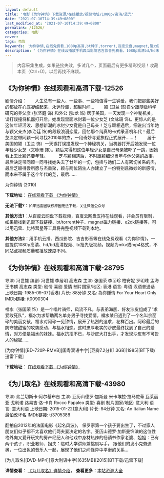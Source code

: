 ```yaml
---
layout: default
title: '电影《为你钟情》下载资源/在线播放/视频地址/1080p/高清/蓝光'
date: "2021-07-10T14:39:49+0800"
last_modified_at: "2021-07-10T14:39:49+0800"
permalink: /12526/
categories: 电影
cover:
tags: 电影
keywords: '为你钟情,在线免费看,1080p高清,bt种子,torrent,百度云盘,magnet,磁力链,迅雷下载资源'
description: '《为你钟情》在线云播放手机西瓜影院吉吉影音免费看，1080p高清bd/hd未删减完整版和tc抢先枪版，mkv/mp4格式，附带bt/torrent种子、magnet/磁力链、百度云盘、网盘资源迅雷下载链接'
---
```


>内容采集生成，如果链接失效，多试几个，页面最后有更多精彩视频！收藏本页（Ctrl+D)，以后再找不麻烦。


## 《为你钟情》在线观看和高清下载-12526

剧情介绍：　　人生总有一些人、一些事、一些物值得一生钟爱，我们把那些美好的都放在心底凝结起来，永远珍藏，超越时间… 　　颖 (卫兰 饰)自少跟随做科学研究的养父彦 (张坚庭 饰) 和外公 (狄龙 饰) 居于美国，一天发现一个神秘机关，误打误撞将机器打开后。她发现里面冰封着一位少女芝 (文咏珊 饰)。更惊人的是这位年轻活泼、思想新潮的冰封少女竟是自己母亲！芝与颖相遇后，细说出当年她与颖父亲杰(李治廷 饰)的段段浪漫恋爱，回忆那个纯真的卡式录音机年代！最后芝决定带同颖一同寻找2010年的杰，一段奇妙寻爱旅程正式展开……！ 　　居于美国的颖（卫兰 饰）一天误打误撞发现一个神秘机关，当机器打开后她发现一位年轻少女芝（文咏珊 饰）。颖后来得知这位年轻少女是自己母亲被吓了一跳，因她看上去比颖还要年轻。  　　芝与颖相遇后，不时跟颖细说当年与他父亲的故事，最后决定带同颖一同寻找她失去了廿年的一切，包括与她们二人有密切关系的杰，最后芝颖得尝所愿与杰重聚，颖与两位陌生人亦建立了一份特别且微妙的新感情，而本来不属于这个年代的芝，最后......


为你钟情 (2010)

**下载地址**： [在线观看下载 《为你钟情》](https://www.btbtdy.me/btdy/dy6835.html) 


**无法下载?**：`如果迅雷因版权原因无法下载，关注微信公众号 `

**其他方法1**：从百度云网盘下载视频，百度云网盘支持在线观看，非会员有限制，如果能找到迅雷下载链接、bt/torrent种子、magnet磁力链接、e2dk链接等，可以用迅雷、比特彗星等工具将完整视频下载到本地。

**其他方法2**：用手机云播、西瓜影院、吉吉影音等在线免费观看《为你钟情》，一般提供1080p高清、hd/bd高清视频、tc抢先版视频，视频为mkv或mp4格式，不同站点视频质量和播放速度不同。


## 《为你钟情》在线观看和高清下载-28795

导演: 冯世雄 编剧: 冯世雄 李居明 高志森 主演: 张国荣 李丽珍 柏安妮 罗明珠 孟海 王书麒 高志森 类型: 剧情 喜剧 爱情 制片国家/地区: 香港 语言: 粤语 汉语普通话 上映日期: 1985-09-07(香港) 片长: 88分钟 又名: 為你鍾情 For Your Heart Only IMDb链接: tt0090304

福水（张国荣 饰）是一个唱片骑师，风流不凡。与表弟海胆、好友沙皮组成了“求爱敢死队”，福水为求帮助两名单身男子寻找爱情。福水某日遇到了一个名叫余丽珍的美丽女孩，福水对阿珍一见钟情，展开了热烈的追求，花样百出。阿珍最后的防守被甜蜜的攻势感动，与福水相恋。这时忠厚老实的沙皮最终找到了自己的爱情，对方便是福水的妹妹。福水抗拒不已，与沙皮大打出手，才发现沙皮有不可告人的秘密……


[为你钟情][BD-720P-RMVB][国粤双语中字][豆瓣7.2分][1.3GB][1985][BT下载/迅雷下载]

**下载地址**： [在线观看下载 《为你钟情》](https://www.btdx8.com/torrent/for_your_heart_only_1985.html) 


## 《为儿取名》在线观看和高清下载-43980

导演: 弗兰切斯卡·阿尔基布吉 主演: 亚历山德罗·加斯曼 米卡埃拉·拉马佐蒂 瓦莱丽亚·戈利诺 路易吉·洛·卡肖 Rocco Papaleo 类型: 喜剧 制片国家/地区: 意大利 语言: 意大利语 上映日期: 2015-01-22(意大利) 片长: 94分钟 又名: An Italian Name 最怕改坏名 IMDb链接: tt3705388

翻拍自2012年的法国电影《起名风波》， 保罗家第一个孩子要出生了，不过家人朋友们似乎都不太喜欢他们两夫妻决定的名字。亚历山德罗·加斯曼饰演的这位性格外向又爱开玩笑的房产经纪人和他戏中身材热辣的畅销书作家老婆、姐姐：已有两个孩子，职业教师、姐夫：临时大学讲师兼挑剔写手， 跟他们的发小克劳迪奥，一位出色的音乐人一起，展现了他们之间怪异中平衡的关系…


[为儿取名][DVD-MP4][意大利语中字][635MB][2015][BT下载/迅雷下载]

**详情查看**： [《为儿取名》详情介绍](/movie/43980/)， **查看更多**：[本站资源大全](/movie/t/all/)

